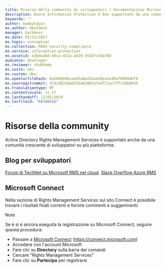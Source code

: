 ```yaml
---
title: Risorse della community di sviluppatori | Documentazione Microsoft
description: Azure Information Protection è ben supportato da una comunità crescente di sviluppatori su più piattaforme.
keywords: ''
author: msmbaldwin
ms.author: mbaldwin
manager: barbkess
ms.date: 01/23/2017
ms.topic: conceptual
ms.collection: M365-security-compliance
ms.service: information-protection
ms.assetid: e3bdaa6d-e8ca-421a-a429-553bfc54b78b
audience: developer
ms.reviewer: shubhamp
ms.suite: ems
ms.custom: dev
ms.openlocfilehash: 6a58d8b9b1a445a8a41ba428ea1e40af6989dbf9
ms.sourcegitcommit: 474cd033de025bab280cb7a9721ac7ffc2d60b55
ms.translationtype: MT
ms.contentlocale: it-IT
ms.lasthandoff: 12/05/2019
ms.locfileid: "68788556"
---
```

# <a name="community-resources"></a>Risorse della community

Active Directory Rights Management Services è supportato anche da una comunità crescente di sviluppatori su più piattaforme.

## <a name="developers-blog"></a>Blog per sviluppatori
[Forum di TechNet su Microsoft RMS nel cloud](https://social.technet.microsoft.com/Forums/en-US/home?forum=rmscloud).
[Stack Overflow Azure RMS](https://stackoverflow.com/search?q=Azure+RMS)

## <a name="microsoft-connect"></a>Microsoft Connect
Nella sezione di Rights Management Services sul sito Connect è possibile trovare i risultati finali correnti e fornire commenti e suggerimenti.

> [!NOTE]
>
>Se è si è ancora eseguita la registrazione su Microsoft Connect, seguire questa procedura:
>
>-   Passare a [Microsoft Connect](https://connect.microsoft.com) (https://connect.microsoft.com)
>-   Accedere con l'account Microsoft
>-   Fare clic su **Directory** sulla barra dei comandi
>-   Cercare "Rights Management Services"
>-   Fare clic su **Partecipa** per registrarsi
